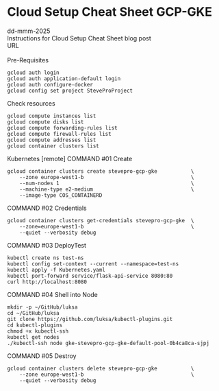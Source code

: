 # Cloud Setup Cheat Sheet GCP-GKE
dd-mmm-2025
<br />
Instructions for Cloud Setup Cheat Sheet blog post
<br />URL
<br /><br />
Pre-Requisites
```
gcloud auth login
gcloud auth application-default login
gcloud auth configure-docker
gcloud config set project SteveProProject
```
Check resources
```
gcloud compute instances list
gcloud compute disks list
gcloud compute forwarding-rules list
gcloud compute firewall-rules list
gcloud compute addresses list
gcloud container clusters list
```

Kubernetes [remote]
COMMAND #01 Create
```
gcloud container clusters create stevepro-gcp-gke           \
    --zone europe-west1-b                                   \
    --num-nodes 1                                           \
    --machine-type e2-medium                                \
    --image-type COS_CONTAINERD
```

COMMAND #02 Credentials
```
gcloud container clusters get-credentials stevepro-gcp-gke  \
    --zone=europe-west1-b                                   \
    --quiet --verbosity debug
```

COMMAND #03 DeployTest
```
kubectl create ns test-ns
kubectl config set-context --current --namespace=test-ns
kubectl apply -f Kubernetes.yaml
kubectl port-forward service/flask-api-service 8080:80
curl http://localhost:8080
```

COMMAND #04 Shell into Node
```
mkdir -p ~/GitHub/luksa
cd ~/GitHub/luksa
git clone https://github.com/luksa/kubectl-plugins.git
cd kubectl-plugins
chmod +x kubectl-ssh
kubectl get nodes
./kubectl-ssh node gke-stevepro-gcp-gke-default-pool-0b4ca8ca-sjpj
```

COMMAND #05 Destroy
```
gcloud container clusters delete stevepro-gcp-gke           \
    --zone europe-west1-b                                   \
    --quiet --verbosity debug
```